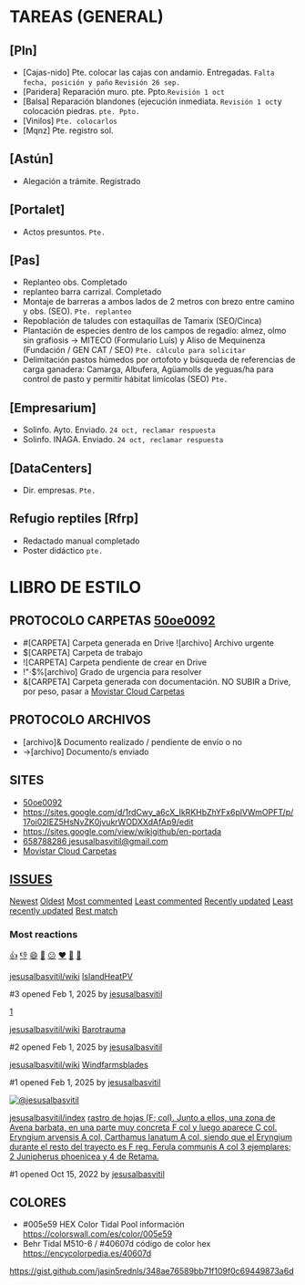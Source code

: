 

# TAREAS (GENERAL)

## [Pln]
- [Cajas-nido] Pte.  colocar las cajas con andamio. Entregadas. `Falta fecha, posición y paño` `Revisión 26 sep.`
- [Paridera] Reparación muro. pte. Ppto.`Revisión 1 oct`
- [Balsa] Reparación blandones (ejecución inmediata. `Revisión 1 oct`y colocación piedras. `pte. Ppto.`
- [Vinilos] `Pte. colocarlos`
- [Mqnz] Pte. registro sol.

## [Astún]
- Alegación a trámite. Registrado

## [Portalet] 
- Actos presuntos. `Pte.`

## [Pas]
- Replanteo obs. Completado
- replanteo barra carrizal. Completado
- Montaje de barreras a ambos lados de 2 metros con brezo  entre camino y obs. (SEO). `Pte. replanteo`
- Repoblación de taludes con estaquillas de Tamarix (SEO/Cinca)
- Plantación de especies dentro de los campos de regadío: almez, olmo sin grafiosis -> MITECO (Formulario Luís) y Aliso de Mequinenza (Fundación / GEN CAT / SEO) `Pte. cálculo para solicitar`
- Delimitación pastos húmedos por ortofoto y búsqueda de referencias de carga ganadera: Camarga, Albufera, Agüamolls de yeguas/ha para control de pasto y permitir hábitat limícolas (SEO) `Pte.`

## [Empresarium]
- Solinfo. Ayto. Enviado. `24 oct, reclamar respuesta`
- Solinfo. INAGA. Enviado. `24 oct, reclamar respuesta`

## [DataCenters]
- Dir. empresas. `Pte.`

## Refugio reptiles [Rfrp]
- Redactado manual completado
- Poster didáctico `pte.`

# LIBRO DE ESTILO

## PROTOCOLO CARPETAS [50oe0092](https://drive.google.com/drive/u/2/home)
- #[CARPETA] Carpeta generada en Drive ![archivo] Archivo urgente
- $[CARPETA] Carpeta de trabajo
- ![CARPETA] Carpeta pendiente de crear en Drive
- !"·$%[archivo] Grado de urgencia para resolver
- &[CARPETA] Carpeta generada con documentación. NO SUBIR a Drive, por peso, pasar a [Movistar Cloud Carpetas](https://micloud.movistar.es/#folders)

## PROTOCOLO ARCHIVOS
- [archivo]& Documento realizado / pendiente de envío o no
- ->[archivo] Documento/s enviado

## SITES
- [50oe0092](https://drive.google.com/drive/folders/1b44HU871G09uSPEGG_4pf887MxhXi4qS?usp=drive_link)
- https://sites.google.com/d/1rdCwy_a6cX_IkRKHbZhYFx6plVWmOPFT/p/17oi02lEZ5HsNvZK0jvukrWODXXdAfAp9/edit
- https://sites.google.com/view/wikigithub/en-portada
- [658788286 jesusalbasvitil@gmail.com](https://micloud.movistar.es/#profile)
- [Movistar Cloud Carpetas](https://micloud.movistar.es/#folders)

## [ISSUES](https://github.com/issues)
[Newest](https://github.com/issues?q=is%3Aopen+is%3Aissue+author%3Ajesusalbasvitil+archived%3Afalse) [Oldest](https://github.com/issues?q=is%3Aopen+is%3Aissue+author%3Ajesusalbasvitil+archived%3Afalse+sort%3Acreated-asc) [Most commented](https://github.com/issues?q=is%3Aopen+is%3Aissue+author%3Ajesusalbasvitil+archived%3Afalse+sort%3Acomments-desc) [Least commented](https://github.com/issues?q=is%3Aopen+is%3Aissue+author%3Ajesusalbasvitil+archived%3Afalse+sort%3Acomments-asc) [Recently updated](https://github.com/issues?q=is%3Aopen+is%3Aissue+author%3Ajesusalbasvitil+archived%3Afalse+sort%3Aupdated-desc) [Least recently updated](https://github.com/issues?q=is%3Aopen+is%3Aissue+author%3Ajesusalbasvitil+archived%3Afalse+sort%3Aupdated-asc) [Best match](https://github.com/issues?q=is%3Aopen+is%3Aissue+author%3Ajesusalbasvitil+archived%3Afalse+sort%3Arelevance-desc)

### Most reactions
[👍](https://github.com/issues?q=is%3Aopen+is%3Aissue+author%3Ajesusalbasvitil+archived%3Afalse+sort%3Areactions-%2B1-desc) [👎](https://github.com/issues?q=is%3Aopen+is%3Aissue+author%3Ajesusalbasvitil+archived%3Afalse+sort%3Areactions--1-desc) [😄](https://github.com/issues?q=is%3Aopen+is%3Aissue+author%3Ajesusalbasvitil+archived%3Afalse+sort%3Areactions-smile-desc) [🎉](https://github.com/issues?q=is%3Aopen+is%3Aissue+author%3Ajesusalbasvitil+archived%3Afalse+sort%3Areactions-tada-desc) [😕](https://github.com/issues?q=is%3Aopen+is%3Aissue+author%3Ajesusalbasvitil+archived%3Afalse+sort%3Areactions-thinking_face-desc) [❤️](https://github.com/issues?q=is%3Aopen+is%3Aissue+author%3Ajesusalbasvitil+archived%3Afalse+sort%3Areactions-heart-desc) [🚀](https://github.com/issues?q=is%3Aopen+is%3Aissue+author%3Ajesusalbasvitil+archived%3Afalse+sort%3Areactions-rocket-desc) [👀](https://github.com/issues?q=is%3Aopen+is%3Aissue+author%3Ajesusalbasvitil+archived%3Afalse+sort%3Areactions-eyes-desc)

[jesusalbasvitil/wiki](https://github.com/jesusalbasvitil/wiki) [IslandHeatPV](https://github.com/jesusalbasvitil/wiki/issues/3)

#3 opened Feb 1, 2025 by [jesusalbasvitil](https://github.com/issues?q=is%3Aissue+is%3Aopen+author%3Ajesusalbasvitil "Open issues created by jesusalbasvitil")

[1](https://github.com/jesusalbasvitil/wiki/issues/3)

[jesusalbasvitil/wiki](https://github.com/jesusalbasvitil/wiki) [Barotrauma](https://github.com/jesusalbasvitil/wiki/issues/2)

#2 opened Feb 1, 2025 by [jesusalbasvitil](https://github.com/issues?q=is%3Aissue+is%3Aopen+author%3Ajesusalbasvitil "Open issues created by jesusalbasvitil")

[jesusalbasvitil/wiki](https://github.com/jesusalbasvitil/wiki) [Windfarmsblades](https://github.com/jesusalbasvitil/wiki/issues/1)

#1 opened Feb 1, 2025 by [jesusalbasvitil](https://github.com/issues?q=is%3Aissue+is%3Aopen+author%3Ajesusalbasvitil "Open issues created by jesusalbasvitil")

[![@jesusalbasvitil](https://avatars.githubusercontent.com/u/42533343?s=40&v=4)](https://github.com/issues?q=assignee%3Ajesusalbasvitil+is%3Aopen)

[jesusalbasvitil/index](https://github.com/jesusalbasvitil/index) [rastro de hojas (F; col). Junto a ellos, una zona de Avena barbata, en una parte muy concreta F col y luego aparece C col. Eryngium arvensis A col, Carthamus lanatum A col, siendo que el Eryngium durante el resto del trayecto es F reg. Ferula communis A col 3 ejemplares; 2 Junipherus phoenicea y 4 de Retama.](https://github.com/jesusalbasvitil/index/issues/1)

#1 opened Oct 15, 2022 by [jesusalbasvitil](https://github.com/issues?q=is%3Aissue+is%3Aopen+author%3Ajesusalbasvitil "Open issues created by jesusalbasvitil")


## COLORES
- #005e59 HEX Color Tidal Pool información  https://colorswall.com/es/color/005e59
- Behr Tidal M510-6 / #40607d código de color hex https://encycolorpedia.es/40607d

https://gist.github.com/jasin5rednls/348ae76589bb71f109f0c69449873a6d

